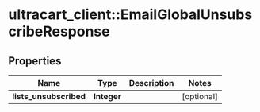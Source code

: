 # ultracart_client::EmailGlobalUnsubscribeResponse

## Properties
Name | Type | Description | Notes
------------ | ------------- | ------------- | -------------
**lists_unsubscribed** | **Integer** |  | [optional] 


